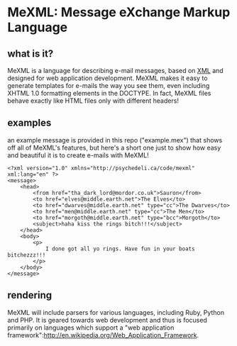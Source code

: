# MeXML: Message eXchange Markup Language

## what is it?

MeXML is a language for describing e-mail messages, based on [XML](http://www.w3.org/XML/) and designed for web application development. MeXML makes it easy to generate templates for e-mails the way you see them, even including XHTML 1.0 formatting elements in the DOCTYPE. In fact, MeXML files behave exactly like HTML files only with different headers!

## examples

an example message is provided in this repo ("example.mex") that shows off all of MeXML's features, but here's a short one just to show how easy and beautiful it is to create e-mails with MeXML!

	<?xml version="1.0" xmlns="http://psychedeli.ca/code/mexml" xml:lang="en" ?>
	<message>
		<head>
			<from href="tha_dark_lord@mordor.co.uk">Sauron</from>
			<to href="elves@middle.earth.net">The Elves</to>
			<to href="dwarves@middle.earth.net" type="cc">The Dwarves</to>
			<to href="men@middle.earth.net" type="cc">The Men</to>
			<to href="morgoth@middle.earth.net" type="bcc">Morgoth</to>
			<subject>haha kiss the rings bitch!!!</subject>
		</head>
		<body>
			<p>
				I done got all yo rings. Have fun in your boats bitchezzz!!!
			</p>
		</body>
	</message>

## rendering

MeXML will include parsers for various languages, including Ruby, Python and PHP. It is geared towards web development and thus is focused primarily on languages which support a "web application framework":http://en.wikipedia.org/Web_Application_Framework.